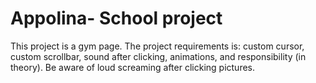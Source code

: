 # Appolina- School project
This project is a gym page. The project requirements is: custom cursor, custom scrollbar, sound after clicking, animations, and responsibility (in theory).
Be aware of loud screaming after clicking pictures.
